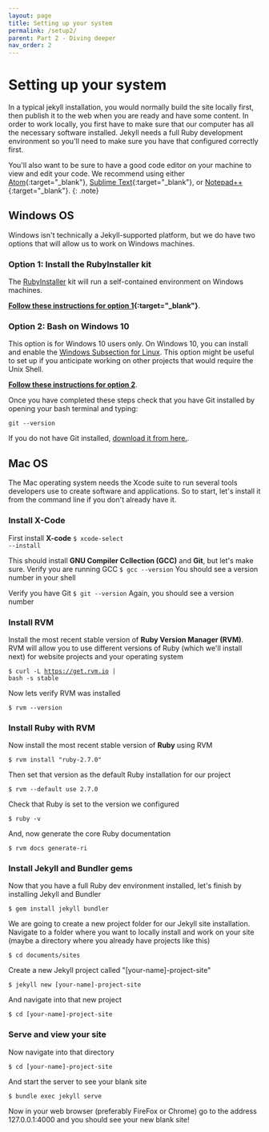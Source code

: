 ```yaml
---
layout: page
title: Setting up your system
permalink: /setup2/
parent: Part 2 - Diving deeper
nav_order: 2
---
```


# Setting up your system

In a typical jekyll installation, you would normally build the site locally first, then publish it to the web when you are ready and have some content. In order to work locally, you first have to make sure that our computer has all the necessary software installed. Jekyll needs a full Ruby development environment so you'll need to make sure you have that configured correctly first.

You'll also want to be sure to have a good code editor on your machine to view and edit your code. We recommend using either [Atom](https://atom.io/){:target="_blank"}, [Sublime Text](https://www.sublimetext.com/){:target="_blank"}, or [Notepad++](https://notepad-plus-plus.org/){:target="_blank"}.
{: .note}

## Windows OS

Windows isn't technically a Jekyll-supported platform, but we do have two options that will allow us to work on Windows machines.

### Option 1: Install the RubyInstaller kit

The [RubyInstaller](https://rubyinstaller.org/) kit will run a self-contained environment on Windows machines.

**[Follow these instructions for option 1](https://jekyllrb.com/docs/installation/windows/#installation-via-rubyinstaller){:target="_blank"}**.

### Option 2: Bash on Windows 10

This option is for Windows 10 users only. On Windows 10, you can install and enable the [Windows Subsection for Linux](https://docs.microsoft.com/en-us/windows/wsl/install-win10?redirectedfrom=MSDN). This option might be useful to set up if you anticipate working on other projects that would require the Unix Shell.

**[Follow these instructions for option 2](https://jekyllrb.com/docs/installation/windows/#installation-via-bash-on-windows-10)**.

Once you have completed these steps check that you have Git installed by opening your bash terminal and typing:

~~~
git --version
~~~

If you do not have Git installed, [download it from here.](https://git-scm.com/download/win).

## Mac OS

The Mac operating system needs the Xcode suite to run several tools developers use to create software and applications. So to start, let's install it from the command line if you don't already have it.

### Install X-Code

First install **X-code**
<code>$ xcode-select --install</code>

This should install **GNU Compiler Ccllection (GCC)** and **Git**, but let's make sure. Verify you are running GCC
<code>$ gcc --version</code>
You should see a version number in your shell

Verify you have Git
<code>$ git --version</code>
Again, you should see a version number

### Install RVM

Install the most recent stable version of **Ruby Version Manager (RVM)**. RVM will allow you to use different versions of Ruby (which we'll install next) for website projects and your operating system

<code>$ curl -L https://get.rvm.io | bash -s stable</code>

Now lets verify RVM was installed

<code>$ rvm --version</code>

### Install Ruby with RVM

Now install the most recent stable version of **Ruby** using RVM

<code>$ rvm install "ruby-2.7.0"</code>

Then set that version as the default Ruby installation for our project

<code>$ rvm --default use 2.7.0</code>

Check that Ruby is set to the version we configured

<code>$ ruby -v</code>

And, now generate the core Ruby documentation

<code>$ rvm docs generate-ri</code>

### Install Jekyll and Bundler gems

Now that you have a full Ruby dev environment installed, let's finish by installing Jekyll and Bundler

<code>$ gem install jekyll bundler</code>

We are going to create a new project folder for our Jekyll site installation. Navigate to a folder where you want to locally install and work on your site (maybe a directory where you already have projects like this)

<code>$ cd documents/sites</code>

Create a new Jekyll project called "[your-name]-project-site"

<code>$ jekyll new [your-name]-project-site</code>

And navigate into that new project

<code>$ cd [your-name]-project-site</code>

### Serve and view your site

Now navigate into that directory

<code>$ cd [your-name]-project-site</code>

And start the server to see your blank site

<code>$ bundle exec jekyll serve</code>

Now in your web browser (preferably FireFox or Chrome) go to the address 127.0.0.1:4000 and you should see your new blank site!
